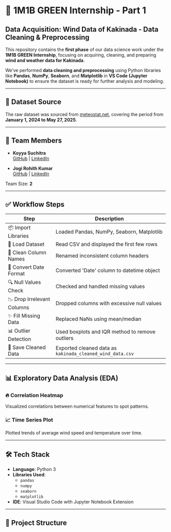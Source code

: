 # 🌱 1M1B GREEN Internship - Part 1  
## Data Acquisition: Wind Data of Kakinada - Data Cleaning & Preprocessing

This repository contains the **first phase** of our data science work under the **1M1B GREEN Internship**, focusing on acquiring, cleaning, and preparing **wind and weather data for Kakinada**.

We’ve performed **data cleaning and preprocessing** using Python libraries like **Pandas**, **NumPy**, **Seaborn**, and **Matplotlib** in **VS Code (Jupyter Notebook)** to ensure the dataset is ready for further analysis and modeling.

---

## 📁 Dataset Source

The raw dataset was sourced from [meteostat.net](https://meteostat.net/en/place/in/kakinada?s=43189&t=2024-01-01/2025-05-27), covering the period from **January 1, 2024 to May 27, 2025**.

---

## 🧠 Team Members

- **Koyya Suchitra**  
  [GitHub](https://github.com/koyya-suchitra) | [LinkedIn](https://www.linkedin.com/in/suchitra-koyya-605a242b5/)

- **Jogi Rohith Kumar**  
  [GitHub](https://github.com/JogiRohithKumar) | [LinkedIn](https://www.linkedin.com/in/rohith-kumar-jogi-747a782b8/)

Team Size: **2**

---

## ✅ Workflow Steps

| Step                           | Description                                           |
|-------------------------------|-------------------------------------------------------|
| 📦 Import Libraries            | Loaded Pandas, NumPy, Seaborn, Matplotlib             |
| 📄 Load Dataset               | Read CSV and displayed the first few rows            |
| 🧼 Clean Column Names         | Renamed inconsistent column headers                  |
| 📆 Convert Date Format        | Converted 'Date' column to datetime object           |
| 🔍 Null Values Check          | Checked and handled missing values                   |
| 📉 Drop Irrelevant Columns    | Dropped columns with excessive null values           |
| ✨ Fill Missing Data          | Replaced NaNs using mean/median                      |
| 📊 Outlier Detection          | Used boxplots and IQR method to remove outliers      |
| 💾 Save Cleaned Data          | Exported cleaned data as `kakinada_cleaned_wind_data.csv` |

---

## 📊 Exploratory Data Analysis (EDA)

### 🔥 Correlation Heatmap  
Visualized correlations between numerical features to spot patterns.

### 📈 Time Series Plot  
Plotted trends of average wind speed and temperature over time.

---

## 🛠️ Tech Stack

- **Language**: Python 3  
- **Libraries Used**:
  - `pandas`
  - `numpy`
  - `seaborn`
  - `matplotlib`
- **IDE**: Visual Studio Code with Jupyter Notebook Extension

---

## 📂 Project Structure

